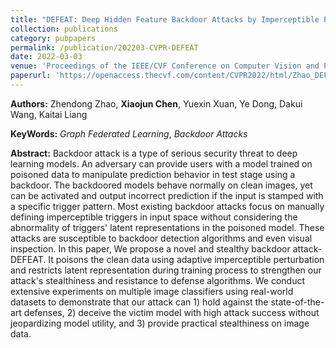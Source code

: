 ```yaml
---
title: "DEFEAT: Deep Hidden Feature Backdoor Attacks by Imperceptible Perturbation and Latent Representation Constraints"
collection: publications
category: pubpapers
permalink: /publication/202203-CVPR-DEFEAT
date: 2022-03-03
venue: 'Proceedings of the IEEE/CVF Conference on Computer Vision and Pattern Recognition(CVPR)'
paperurl: 'https://openaccess.thecvf.com/content/CVPR2022/html/Zhao_DEFEAT_Deep_Hidden_Feature_Backdoor_Attacks_by_Imperceptible_Perturbation_and_CVPR_2022_paper.html'
---
```

**Authors:** Zhendong Zhao, **Xiaojun Chen**, Yuexin Xuan, Ye Dong, Dakui Wang, Kaitai Liang

**KeyWords:** *Graph Federated Learning*, *Backdoor Attacks*

**Abstract:** Backdoor attack is a type of serious security threat to deep learning models. An adversary can provide users with a model trained on poisoned data to manipulate prediction behavior in test stage using a backdoor. The backdoored models behave normally on clean images, yet can be activated and output incorrect prediction if the input is stamped with a specific trigger pattern. Most existing backdoor attacks focus on manually defining imperceptible triggers in input space without considering the abnormality of triggers' latent representations in the poisoned model. These attacks are susceptible to backdoor detection algorithms and even visual inspection. In this paper, We propose a novel and stealthy backdoor attack-DEFEAT. It poisons the clean data using adaptive imperceptible perturbation and restricts latent representation during training process to strengthen our attack's stealthiness and resistance to defense algorithms. We conduct extensive experiments on multiple image classifiers using real-world datasets to demonstrate that our attack can 1) hold against the state-of-the-art defenses, 2) deceive the victim model with high attack success without jeopardizing model utility, and 3) provide practical stealthiness on image data.
